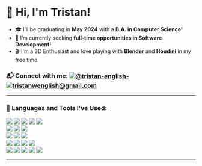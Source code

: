 # 👋 Hi, I'm Tristan!
- 🎓 I’ll be graduating in **May 2024** with a **B.A. in Computer Science!**
- 👀 I’m currently seeking **full-time opportunities in Software Development!**
- 🎬 I'm a 3D Enthusiast and love playing with **Blender** and **Houdini** in my free time.

<h3> 📬 Connect with me: <a href="https://www.linkedin.com/in/tristan-english/" target="blank"><img align="center" src="https://img.shields.io/badge/linkedin%20-%230077B5.svg?&style=for-the-badge&logo=linkedin&logoColor=white" alt="@tristan-english-" /></a> <a href="mailto:tristanwenglish@gmail.com" target="_blank"> <img align="center" src="https://img.shields.io/badge/email-%230078D4.svg?&style=for-the-badge&logo=microsoft-outlook&logoColor=white" alt="tristanwenglish@gmail.com"></a>  </h3>

***

<h3> 🔭 Languages and Tools I've Used: </h3>
<p align="center">
<div>
      <img src="https://img.shields.io/badge/c++-%2300599C.svg?style=for-the-badge&logo=c%2B%2B&logoColor=white"/>
      <img src="https://img.shields.io/badge/c-%2300599C.svg?style=for-the-badge&logo=c&logoColor=white)"/>
      <img src="https://img.shields.io/badge/java-%23ED8B00.svg?style=for-the-badge&logo=openjdk&logoColor=white"/>
      <img src="https://img.shields.io/badge/scala-%23DC322F.svg?style=for-the-badge&logo=scala&logoColor=white"/>
      <img src="https://img.shields.io/badge/python-3670A0?style=for-the-badge&logo=python&logoColor=ffdd54"/>
</div>
<div>
      <img src="https://img.shields.io/badge/html5-%23E34F26.svg?style=for-the-badge&logo=html5&logoColor=white"/>
      <img src="https://img.shields.io/badge/css3-%231572B6.svg?style=for-the-badge&logo=css3&logoColor=white"/>
      <img src="https://img.shields.io/badge/javascript-%23323330.svg?style=for-the-badge&logo=javascript&logoColor=%23F7DF1E"/>  
</div>
<div>
      <img src="https://img.shields.io/badge/node.js-6DA55F?style=for-the-badge&logo=node.js&logoColor=white"/>
      <img src="https://img.shields.io/badge/spring-%236DB33F.svg?style=for-the-badge&logo=spring&logoColor=white"/>
      <img src="https://img.shields.io/badge/Thymeleaf-%23005C0F.svg?style=for-the-badge&logo=Thymeleaf&logoColor=white"/>
</div>
<div>
      <img src="https://img.shields.io/badge/mysql-%2300f.svg?style=for-the-badge&logo=mysql&logoColor=white"/>
      <img src="https://img.shields.io/badge/postgres-%23316192.svg?style=for-the-badge&logo=postgresql&logoColor=white"/>
      <img src="https://img.shields.io/badge/MongoDB-%234ea94b.svg?style=for-the-badge&logo=mongodb&logoColor=white"/>
      <img src="https://img.shields.io/badge/cassandra-%231287B1.svg?style=for-the-badge&logo=apache-cassandra&logoColor=white"/>
</div>
<div>
      <img src="https://img.shields.io/badge/OpenGL-%23FFFFFF.svg?style=for-the-badge&logo=opengl"/>
      <img src="https://img.shields.io/badge/WebGL-990000?logo=webgl&logoColor=white&style=for-the-badge"/>
      <img src="https://img.shields.io/badge/blender-%23F5792A.svg?style=for-the-badge&logo=blender&logoColor=white"/>
      <img src="https://img.shields.io/badge/figma-%23F24E1E.svg?style=for-the-badge&logo=figma&logoColor=white"/>
      <img src="https://img.shields.io/badge/git-%23F05033.svg?style=for-the-badge&logo=git&logoColor=white"/>
</div>
</p>

***
